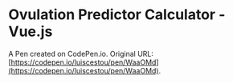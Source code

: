 # Ovulation Predictor Calculator - Vue.js

A Pen created on CodePen.io. Original URL: [https://codepen.io/luiscestou/pen/WaaOMd](https://codepen.io/luiscestou/pen/WaaOMd).

